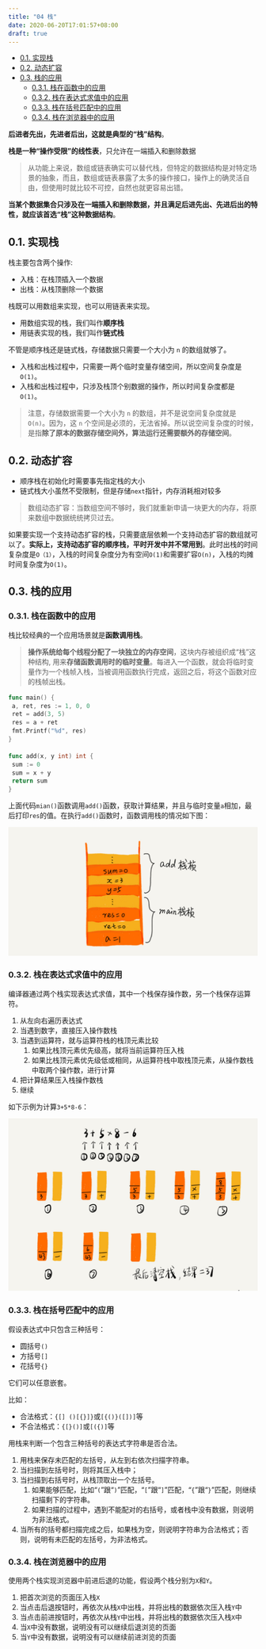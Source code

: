 ```yaml
---
title: "04 栈"
date: 2020-06-20T17:01:57+08:00
draft: true
---
```


- [0.1. 实现栈](#01-实现栈)
- [0.2. 动态扩容](#02-动态扩容)
- [0.3. 栈的应用](#03-栈的应用)
  - [0.3.1. 栈在函数中的应用](#031-栈在函数中的应用)
  - [0.3.2. 栈在表达式求值中的应用](#032-栈在表达式求值中的应用)
  - [0.3.3. 栈在括号匹配中的应用](#033-栈在括号匹配中的应用)
  - [0.3.4. 栈在浏览器中的应用](#034-栈在浏览器中的应用)

**后进者先出，先进者后出，这就是典型的“栈”结构**。

**栈是一种“操作受限”的线性表**，只允许在一端插入和删除数据

> 从功能上来说，数组或链表确实可以替代栈，但特定的数据结构是对特定场景的抽象，而且，数组或链表暴露了太多的操作接口，操作上的确灵活自由，但使用时就比较不可控，自然也就更容易出错。

**当某个数据集合只涉及在一端插入和删除数据，并且满足后进先出、先进后出的特性，就应该首选“栈”这种数据结构**。

## 0.1. 实现栈

栈主要包含两个操作:

- 入栈：在栈顶插入一个数据
- 出栈：从栈顶删除一个数据

栈既可以用数组来实现，也可以用链表来实现。

- 用数组实现的栈，我们叫作**顺序栈**
- 用链表实现的栈，我们叫作**链式栈**

不管是顺序栈还是链式栈，存储数据只需要一个大小为 `n` 的数组就够了。

- 入栈和出栈过程中，只需要一两个临时变量存储空间，所以空间复杂度是 `O(1)`。
- 入栈和出栈过程中，只涉及栈顶个别数据的操作，所以时间复杂度都是  `O(1)`。

> 注意，存储数据需要一个大小为 `n` 的数组，并不是说空间复杂度就是 `O(n)`。因为，这 `n` 个空间是必须的，无法省掉。所以说空间复杂度的时候，是指**除了原本的数据存储空间外，算法运行还需要额外的存储空间**。

## 0.2. 动态扩容

- 顺序栈在初始化时需要事先指定栈的大小
- 链式栈大小虽然不受限制，但是存储`next`指针，内存消耗相对较多

> 数组动态扩容：当数组空间不够时，我们就重新申请一块更大的内存，将原来数组中数据统统拷贝过去。

如果要实现一个支持动态扩容的栈，只需要底层依赖一个支持动态扩容的数组就可以了。**实际上，支持动态扩容的顺序栈，平时开发中并不常用到**。此时出栈的时间复杂度是`O（1）`，入栈的时间复杂度分为有空间`O(1)`和需要扩容`O(n)`，入栈的均摊时间复杂度为`O(1)`。

## 0.3. 栈的应用

### 0.3.1. 栈在函数中的应用

栈比较经典的一个应用场景就是**函数调用栈**。

> **操作系统给每个线程分配了一块独立的内存空间**，这块内存被组织成“栈”这种结构, 用来**存储函数调用时的临时变量**。每进入一个函数，就会将临时变量作为一个栈帧入栈，当被调用函数执行完成，返回之后，将这个函数对应的栈帧出栈。

```go
func main() {
 a, ret, res := 1, 0, 0
 ret = add(3, 5)
 res = a + ret
 fmt.Printf("%d", res)
}

func add(x, y int) int {
 sum := 0
 sum = x + y
 return sum
}
```

上面代码`mian()`函数调用`add()`函数，获取计算结果，并且与临时变量`a`相加，最后打印`res`的值。在执行`add()`函数时，函数调用栈的情况如下图：

![image](/images/17b6c6711e8d60b61d65fb0df5559a1c.jpg)

### 0.3.2. 栈在表达式求值中的应用

编译器通过两个栈实现表达式求值，其中一个栈保存操作数，另一个栈保存运算符。

1. 从左向右遍历表达式
2. 当遇到数字，直接压入操作数栈
3. 当遇到运算符，就与运算符栈的栈顶元素比较
   1. 如果比栈顶元素优先级高，就将当前运算符压入栈
   2. 如果比栈顶元素优先级低或相同，从运算符栈中取栈顶元素，从操作数栈中取两个操作数，进行计算
4. 把计算结果压入栈操作数栈
5. 继续

如下示例为计算`3+5*8-6`：

![image](/images/bc77c8d33375750f1700eb7778551600.jpg)

### 0.3.3. 栈在括号匹配中的应用

假设表达式中只包含三种括号：

- 圆括号`()`
- 方括号`[]`
- 花括号`{}`

它们可以任意嵌套。

比如：

- 合法格式：`{[] ()[{}]}`或`[{()}([])]`等
- 不合法格式：`{[}()]`或`[({)]`等

用栈来判断一个包含三种括号的表达式字符串是否合法。

1. 用栈来保存未匹配的左括号，从左到右依次扫描字符串。
2. 当扫描到左括号时，则将其压入栈中；
3. 当扫描到右括号时，从栈顶取出一个左括号。
   1. 如果能够匹配，比如“`(`”跟“`)`”匹配，“`[`”跟“`]`”匹配，“`{`”跟“`}`”匹配，则继续扫描剩下的字符串。
   2. 如果扫描的过程中，遇到不能配对的右括号，或者栈中没有数据，则说明为非法格式。
4. 当所有的括号都扫描完成之后，如果栈为空，则说明字符串为合法格式；否则，说明有未匹配的左括号，为非法格式。

### 0.3.4. 栈在浏览器中的应用

使用两个栈实现浏览器中前进后退的功能，假设两个栈分别为`X`和`Y`。

1. 把首次浏览的页面压入栈`X`
2. 当点击后退按钮时，再依次从栈`X`中出栈，并将出栈的数据依次压入栈`Y`中
3. 当点击前进按钮时，再依次从栈`Y`中出栈，并将出栈的数据依次压入栈`X`中
4. 当`X`中没有数据，说明没有可以继续后退浏览的页面
5. 当`Y`中没有数据，说明没有可以继续前进浏览的页面
